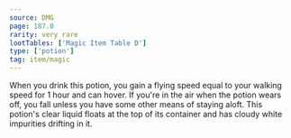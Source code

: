```yaml
---
source: DMG
page: 187.0
rarity: very rare
lootTables: ['Magic Item Table D']
type: ['potion']
tag: item/magic
---
```


When you drink this potion, you gain a flying speed equal to your walking speed for 1 hour and can hover. If you're in the air when the potion wears off, you fall unless you have some other means of staying aloft. This potion's clear liquid floats at the top of its container and has cloudy white impurities drifting in it.


